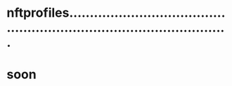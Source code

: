 # nftprofiles............................................................................................
# soon
